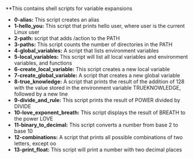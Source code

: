 **This contains shell scripts for variable expansions
- **0-alias:** This script creates an alias
- **1-hello_you:** This script that prints hello user, where user is the current Linux user
- **2-path:** script that adds /action to the PATH
- **3-paths:** This script counts the number of directories in the PATH
- **4-global_variables:** A script that lists environment variables
- **5-local_variables:** This script will list all local variables and environment variables, and functions
- **6-create_local_variable:** This script creates a new local variable
- **7-create_global_variable:** A script that creates a new global variable
- **8-true_knowledge:** A script that prints the result of the addition of 128 with the value stored in the environment variable TRUEKNOWLEDGE, followed by a new line
- **9-divide_and_rule:** This script prints the result of POWER divided by DIVIDE
- **10-love_exponent_breath:** This script displays the result of BREATH to the power LOVE
- **11-binary_to_decimal:** This script converts a number from base 2 to base 10
- **12-combinations:** A script that prints all possible combinations of two letters, except oo
- **13-print_float:** This script will print a number with two decimal places
